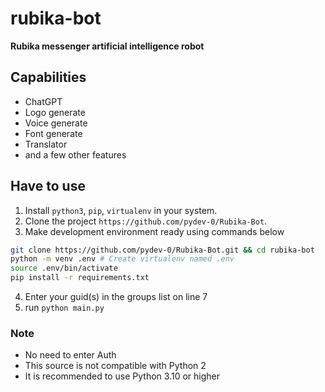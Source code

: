 # rubika-bot
**Rubika messenger artificial intelligence robot**

## Capabilities
- ChatGPT
- Logo generate
- Voice generate
- Font generate
- Translator
- and a few other features

## Have to use

1. Install   `python3`, `pip`, `virtualenv` in your system.
2. Clone the project `https://github.com/pydev-0/Rubika-Bot`.
3. Make development environment ready using commands below
```bash
git clone https://github.com/pydev-0/Rubika-Bot.git && cd rubika-bot
python -m venv .env # Create virtualenv named .env
source .env/bin/activate
pip install -r requirements.txt
```
4. Enter your guid(s) in the groups list on line 7
5. run `python main.py`

### Note
- No need to enter Auth
- This source is not compatible with Python 2
- It is recommended to use Python 3.10 or higher
